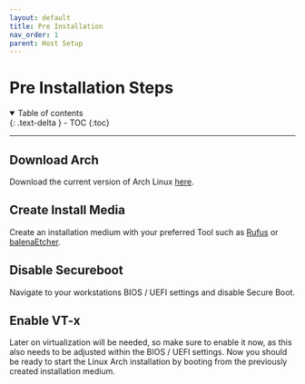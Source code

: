 ```yaml
---
layout: default
title: Pre Installation
nav_order: 1
parent: Host Setup
---
```


# Pre Installation Steps

<details open markdown="block">
  <summary>
    Table of contents
  </summary>
  {: .text-delta }
- TOC
{:toc}
</details>

---

## Download Arch

Download the current version of Arch Linux [here](https://archlinux.org/download/).

## Create Install Media

Create an installation medium with your preferred Tool such as [Rufus](https://rufus.ie/) or [balenaEtcher](https://etcher.balena.io/).

## Disable Secureboot

Navigate to your workstations BIOS / UEFI settings and disable Secure Boot.

## Enable VT-x

Later on virtualization will be needed, so make sure to enable it now, as this also needs to be adjusted within the BIOS / UEFI settings.
Now you should be ready to start the Linux Arch installation by booting from the previously created installation medium.
